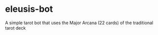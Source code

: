 # eleusis-bot
A simple tarot bot that uses the Major Arcana (22 cards) of the traditional tarot deck
